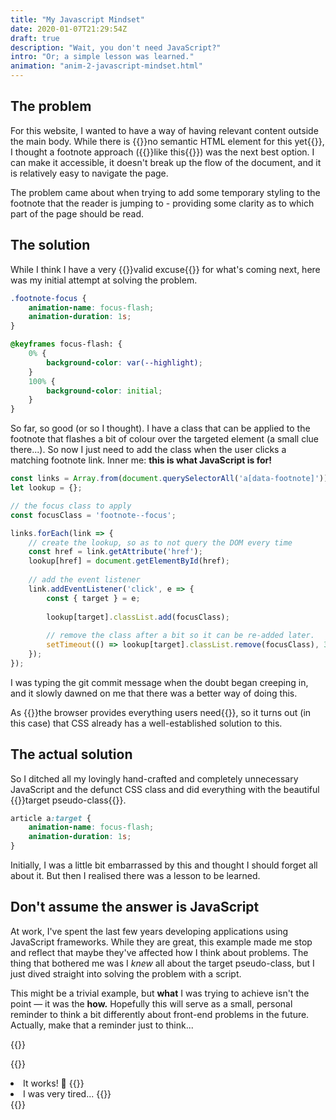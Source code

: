 ```yaml
---
title: "My Javascript Mindset"
date: 2020-01-07T21:29:54Z
draft: true
description: "Wait, you don't need JavaScript?"
intro: "Or; a simple lesson was learned."
animation: "anim-2-javascript-mindset.html"
---
```


## The problem

For this website, I wanted to have a way of having relevant content outside the main body. While there is {{<external-link href="https://www.kooslooijesteijn.net/blog/semantic-sidenotes">}}no semantic HTML element for this yet{{</external-link>}}, I thought a footnote approach ({{<footnote-link demo>}}like this{{</external-link>}}) was the next best option. I can make it accessible, it doesn't break up the flow of the document, and it is relatively easy to navigate the page.

The problem came about when trying to add some temporary styling to the footnote that the reader is jumping to - providing some clarity as to which part of the page should be read.

## The solution

While I think I have a very {{<footnote-link excuse>}}valid excuse{{</footnote-link>}} for what's coming next, here was my initial attempt at solving the problem.

```css
.footnote-focus {
    animation-name: focus-flash;
    animation-duration: 1s;
}

@keyframes focus-flash: {
    0% {
        background-color: var(--highlight);
    }
    100% {
        background-color: initial;
    }
}
```

So far, so good (or so I thought). I have a class that can be applied to the footnote that flashes a bit of colour over the targeted element (a small clue there...). So now I just need to add the class when the user clicks a matching footnote link. Inner me: **this is what JavaScript is for!**

```javascript
const links = Array.from(document.querySelectorAll('a[data-footnote]'));
let lookup = {};

// the focus class to apply
const focusClass = 'footnote--focus'; 

links.forEach(link => { 
    // create the lookup, so as to not query the DOM every time
    const href = link.getAttribute('href');
    lookup[href] = document.getElementById(href);
 
    // add the event listener
    link.addEventListener('click', e => {
        const { target } = e;
        
        lookup[target].classList.add(focusClass);
 
        // remove the class after a bit so it can be re-added later.
        setTimeout(() => lookup[target].classList.remove(focusClass), 3000);
    });
});
```
I was typing the git commit message when the doubt began creeping in, and it slowly dawned on me that there was a better way of doing this.

As {{<external-link href="https://alistapart.com/article/paint-the-picture-not-the-frame/">}}the browser provides everything users need{{</external-link>}}, so it turns out (in this case) that CSS already has a well-established solution to this.

## The actual solution

So I ditched all my lovingly hand-crafted and completely unnecessary JavaScript and the defunct CSS class and did everything with the beautiful {{<external-link href="https://www.w3.org/TR/selectors-3/#target-pseudo">}}target pseudo-class{{</external-link>}}.

```css
article a:target {
    animation-name: focus-flash;
    animation-duration: 1s;
}
```

Initially, I was a little bit embarrassed by this and thought I should forget all about it. But then I realised there was a lesson to be learned.

## Don't assume the answer is JavaScript

At work, I've spent the last few years developing applications using JavaScript frameworks. While they are great, this example made me stop and reflect that maybe they've affected how I think about problems. The thing that bothered me was I _knew_ all about the target pseudo-class, but I just dived straight into solving the problem with a script.

This might be a trivial example, but **what** I was trying to achieve isn't the point &mdash; it was the **how.** Hopefully this will serve as a small, personal reminder to think a bit differently about front-end problems in the future. Actually, make that a reminder just to think...

{{<signoff>}}

{{<blogfooter>}}
<li id="demo-footnote">
    It works! 🎉
    {{<footnote-back demo-link >}}
</li>
<li id="excuse-footnote">
    I was very tired...
    {{<footnote-back excuse-link>}}
</li>
{{</blogfooter>}}
